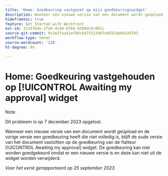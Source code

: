 ```yaml
---
title: 'Home: Goedkeuring vastgezet op mijn goedkeuringswidget'
description: Wanneer een nieuwe versie van een document wordt geüpload en de vorige versie een goedkeuring heeft die niet volledig is, blijft de oude versie van het document vastzitten op de wachtende goedkeuringswidget van de fiatteur. De goedkeuring kan niet worden goedgekeurd omdat er een nieuwe versie is en deze kan niet uit de widget worden verwijderd.
hidefromtoc: true
feature: Get Started with Workfront
exl-id: 313476de-2fe0-4c4d-b704-9280dcbc901c
source-git-commit: 9c3e2faa41af9dc6475323467a0592ab9d14d783
workflow-type: tm+mt
source-wordcount: '128'
ht-degree: 0%

---
```


# Home: Goedkeuring vastgehouden op [!UICONTROL Awaiting my approval] widget

<!--on WF and WFP TOCs-->

>[!NOTE]
>
>Dit probleem is op 7 december 2023 opgelost.

Wanneer een nieuwe versie van een document wordt geüpload en de vorige versie een goedkeuring heeft die niet volledig is, blijft de oude versie van het document vastzitten op de goedkeuring van de fiatteur [!UICONTROL Awaiting my approval] widget. De goedkeuring kan niet worden goedgekeurd omdat er een nieuwe versie is en deze kan niet uit de widget worden verwijderd.

_Voor het eerst gerapporteerd op 25 september 2023._
